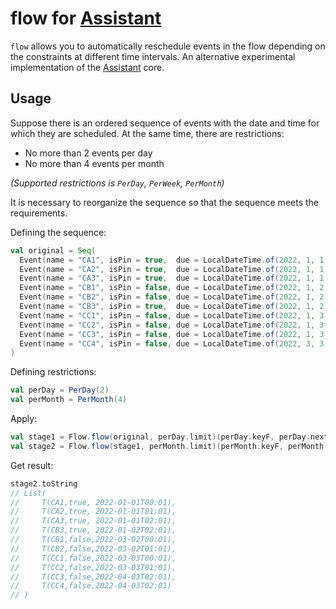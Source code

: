 # flow for [Assistant](https://github.com/char16t/assistant)

`flow` allows you to automatically reschedule events in the flow depending on the constraints at different time
intervals. An alternative experimental implementation of the [Assistant](https://github.com/char16t/assistant) core.

## Usage

Suppose there is an ordered sequence of events with the date and time for which they are scheduled. At the same time,
there are restrictions:

* No more than 2 events per day
* No more than 4 events per month

_(Supported restrictions is `PerDay`, `PerWeek`, `PerMonth`)_

It is necessary to reorganize the sequence so that the sequence meets the requirements.

Defining the sequence:

```scala
val original = Seq(
  Event(name = "CA1", isPin = true,  due = LocalDateTime.of(2022, 1, 1, 0, 1)),
  Event(name = "CA2", isPin = true,  due = LocalDateTime.of(2022, 1, 1, 1, 1)),
  Event(name = "CA3", isPin = true,  due = LocalDateTime.of(2022, 1, 1, 2, 1)),
  Event(name = "CB1", isPin = false, due = LocalDateTime.of(2022, 1, 2, 0, 1)),
  Event(name = "CB2", isPin = false, due = LocalDateTime.of(2022, 1, 2, 1, 1)),
  Event(name = "CB3", isPin = true,  due = LocalDateTime.of(2022, 1, 2, 2, 1)),
  Event(name = "CC1", isPin = false, due = LocalDateTime.of(2022, 1, 3, 0, 1)),
  Event(name = "CC2", isPin = false, due = LocalDateTime.of(2022, 1, 3, 1, 1)),
  Event(name = "CC3", isPin = false, due = LocalDateTime.of(2022, 1, 3, 2, 1)),
  Event(name = "CC4", isPin = false, due = LocalDateTime.of(2022, 3, 3, 2, 1)),
)
```

Defining restrictions:

```scala
val perDay = PerDay(2)
val perMonth = PerMonth(4)
```

Apply:

```scala
val stage1 = Flow.flow(original, perDay.limit)(perDay.keyF, perDay.next, perDay.updF)
val stage2 = Flow.flow(stage1, perMonth.limit)(perMonth.keyF, perMonth.next, perMonth.updF)
```

Get result:

```scala
stage2.toString
// List(
//     T(CA1,true, 2022-01-01T00:01), 
//     T(CA2,true, 2022-01-01T01:01), 
//     T(CA3,true, 2022-01-01T02:01), 
//     T(CB3,true, 2022-01-02T02:01), 
//     T(CB1,false,2022-03-02T00:01), 
//     T(CB2,false,2022-03-02T01:01), 
//     T(CC1,false,2022-03-03T00:01), 
//     T(CC2,false,2022-03-03T01:01), 
//     T(CC3,false,2022-04-03T02:01), 
//     T(CC4,false,2022-04-03T02:01)
// )
```
